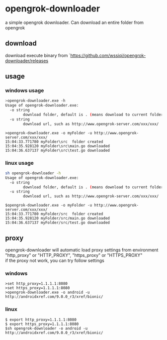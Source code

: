 # opengrok-downloader
a simple opengrok downloader.  Can download an entire folder from opengrok
## download
download execute binary from `https://github.com/wssiqi/opengrok-downloader/releases  

## usage
### windows usage
```bash
>opengrok-downloader.exe -h
Usage of opengrok-downloader.exe:
  -o string
        download folder, default is . (means download to current folder)
  -u string
        download url, such as http://www.opengrok-server.com/xxx/xxx/
```
```
>opengrok-downloader.exe -o myFolder -u http://www.opengrok-server.com/xxx/xxx/
15:04:33.771780 myFolder\src  folder created
15:04:35.928120 myFolder\src\main.go downloaded
15:04:36.637137 myFolder\src\test.go downloaded
```


### linux usage
```bash
sh opengrok-downloader -h
Usage of opengrok-downloader.exe:
  -o string
        download folder, default is . (means download to current folder)
  -u string
        download url, such as http://www.opengrok-server.com/xxx/xxx/
```
```
$opengrok-downloader.exe -o myFolder -u http://www.opengrok-server.com/xxx/xxx/
15:04:33.771780 myFolder/src  folder created
15:04:35.928120 myFolder/src/main.go downloaded
15:04:36.637137 myFolder/src/test.go downloaded
```

## proxy
opengrok-downloader will automatic load proxy settings from environment "http_proxy" or "HTTP_PROXY", "https_proxy" or "HTTPS_PROXY"  
if the proxy not work, you can try follow settings
### windows
```
>set http_proxy=1.1.1.1:8080
>set https_proxy=1.1.1.1:8080
>opengrok-downloader.exe -o android -u http://androidxref.com/9.0.0_r3/xref/bionic/
```

### linux
```
$ export http_proxy=1.1.1.1:8080
$ export https_proxy=1.1.1.1:8080
$sh opengrok-downloader -o android -u http://androidxref.com/9.0.0_r3/xref/bionic/
```
